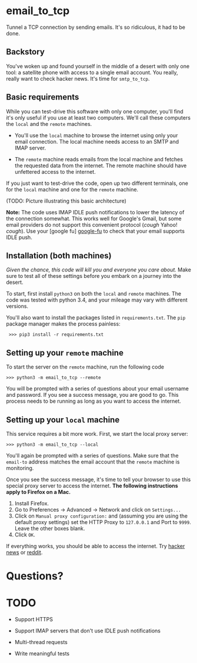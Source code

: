 # email_to_tcp
Tunnel a TCP connection by sending emails. It's so ridiculous, it had 
to be done.

## Backstory

You've woken up and found yourself in the middle of a desert with only 
one tool: a satellite phone with access to a single email account. You 
really, really want to check hacker news. It's time for `smtp_to_tcp`.

## Basic requirements

While you can test-drive this software with only one computer, you'll 
find it's only useful if you use at least two computers.  We'll call 
these computers the `local` and the `remote` machines. 

  - You'll use the `local` machine to browse the internet using only 
  your email connection. The local machine needs access to an SMTP 
  and IMAP server. 
  
  - The `remote` machine reads emails from the local machine and 
   fetches the requested data from the internet.  The remote machine 
   should have unfettered access to the internet.

If you just want to test-drive the code, open up two different 
terminals, one for the `local` machine and one for the `remote` machine.

(TODO: Picture illustrating this basic architecture)

**Note:** The code uses IMAP IDLE push notifications to lower the 
latency of the connection somewhat.  This works well for Google's 
Gmail, but some email providers do not support this convenient 
protocol (*cough* Yahoo! *cough*). Use your [google fu] [google-fu] 
to check that your email supports IDLE push.
 
[google-fu]: http://www.urbandictionary.com/define.php?term=google-fu

## Installation (both machines)

*Given the chance, this code will kill you and everyone you care 
about.* Make sure to test all of these settings before you embark on a
journey into the desert.

To start, first install `python3`  on both the `local` and `remote` 
machines. The code was tested with python 3.4, and your mileage may 
vary with different versions.

You'll also want to install the packages listed in `requirements.txt`. 
The `pip` package manager makes the process painless:
    
     >>> pip3 install -r requirements.txt

## Setting up your `remote` machine

To start the server on the `remote` machine, run the following code

    >>> python3 -m email_to_tcp --remote 

You will be prompted with a series of questions about your email 
username and password. If you see a success message, you are good to 
go. This process needs to be running as long as you want to access the 
internet.

## Setting up your `local` machine

This service requires a bit more work. First, we start the local proxy 
server:

    >>> python3 -m email_to_tcp --local
    
You'll again be prompted with a series of questions. Make sure that 
the `email-to` address matches the email account that the `remote` 
machine is monitoring. 

Once you see the success message, it's time to tell your browser to 
use this special proxy server to access the internet.  **The following
instructions apply to Firefox on a Mac.**
   
  1. Install Firefox.
  2. Go to Preferences -> Advanced -> Network and click on `Settings...`
  3. Click on `Manual proxy configuration:` and (assuming you are using 
  the default proxy settings) set the HTTP Proxy to `127.0.0.1` and Port to
  `9999`. Leave the other boxes blank.
  4. Click `OK`.
  
If everything works, you should be able to access the internet. Try 
[hacker news](http://news.ycombinator.com) or [reddit](http://www.reddit.com). 

# Questions?
 
 

# TODO

 - Support HTTPS
 
 - Support IMAP servers that don't use IDLE push notifications 
   
 - Multi-thread requests
 
 - Write meaningful tests
 
 
